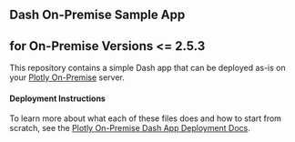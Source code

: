 ## Dash On-Premise Sample App
## for On-Premise Versions <= 2.5.3

This repository contains a simple Dash app that can be deployed as-is on your [Plotly On-Premise](https://plot.ly/products/on-premise) server.

#### Deployment Instructions

To learn more about what each of these files does and how to start from scratch, see the [Plotly On-Premise Dash App Deployment Docs](https://plot.ly/dash/deployment/on-premise).
